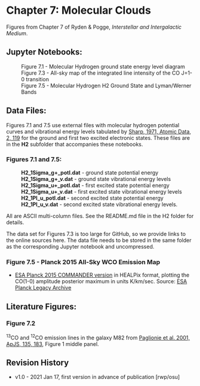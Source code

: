 # Chapter 7: Molecular Clouds

Figures from Chapter 7 of Ryden & Pogge, *Interstellar and Intergalactic Medium*.

## Jupyter Notebooks:
<dl>
  <dd>Figure 7.1 - Molecular Hydrogen ground state energy level diagram
  <dd>Figure 7.3 - All-sky map of the integrated line intensity of the CO J=1-0 transition
  <dd>Figure 7.5 - Molecular Hydrogen H2 Ground State and Lyman/Werner Bands
</dl>

## Data Files:

Figures 7.1 and 7.5 use external files with molecular hydrogen potential curves and vibrational
energy levels tabulated by [Sharp, 1971, Atomic Data, 2, 119](https://ui.adsabs.harvard.edu/abs/1971AD......2..119S)
for the ground and first two excited electronic states.  These files are in the **H2** subfolder that accompanies these
notebooks.

### Figures 7.1 and 7.5:
<dl>
  <dd><b>H2_1Sigma_g+_potl.dat</b> - ground state potential energy
  <dd><b>H2_1Sigma_g+_v.dat</b> - ground state vibrational energy levels
  <dd><b>H2_1Sigma_u+_potl.dat</b> - first excited state potential energy
  <dd><b>H2_1Sigma_u+_v.dat</b> - first excited state vibrational energy levels
  <dd><b>H2_1PI_u_potl.dat</b> - second excited state potential energy
  <dd><b>H2_1PI_u_v.dat</b> - second excited state vibrational energy levels.
</dl>
All are ASCII multi-column files.  See the README.md file in the H2 folder for details.

The data set for Figures 7.3 is too large for GitHub, so we provide links to the online sources here.  The data file needs to be
stored in the same folder as the corresponding Jupyter notebook and uncompressed.

### Figure 7.5 - Planck 2015 All-Sky WCO Emission Map
* [ESA Planck 2015 COMMANDER version](https://wiki.cosmos.esa.int/planckpla2015/index.php/CMB_and_astrophysical_component_maps#CO_line_emission) 
in HEALPix format, plotting the CO(1-0) amplitude posterior maximum in units K/km/sec. Source: [ESA Planck Legacy Archive](https://wiki.cosmos.esa.int/planck-legacy-archive)

## Literature Figures:

### Figure 7.2
<sup>13</sup>CO and <sup>12</sup>CO emission lines in the galaxy M82 from [Paglionie et al. 2001, ApJS, 135, 183](http://ui.adsabs.harvard.edu/abs/2001ApJS..135..183P), 
Figure 1 middle panel.

## Revision History

* v1.0 - 2021 Jan 17, first version in advance of publication [rwp/osu]
